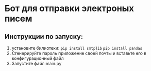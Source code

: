 # Бот для отправки электроных писем
## Инструкции по запуску:
1. установите билиотеки:
`pip install smtplib`
`pip install pandas`
2. Сгенерируйте пароль приложение своей почты и вставьте его в конфигурационный файл
3. Запустите файл main.py
